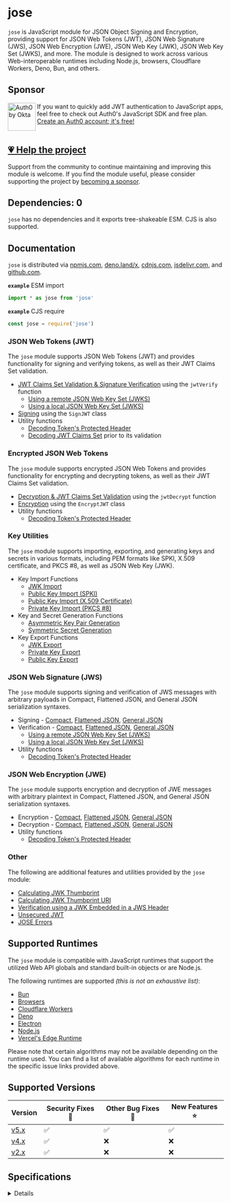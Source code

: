# jose

`jose` is JavaScript module for JSON Object Signing and Encryption, providing support for JSON Web Tokens (JWT), JSON Web Signature (JWS), JSON Web Encryption (JWE), JSON Web Key (JWK), JSON Web Key Set (JWKS), and more. The module is designed to work across various Web-interoperable runtimes including Node.js, browsers, Cloudflare Workers, Deno, Bun, and others.

## Sponsor

<picture>
  <source media="(prefers-color-scheme: dark)" srcset="./sponsor/Auth0byOkta_dark.png">
  <source media="(prefers-color-scheme: light)" srcset="./sponsor/Auth0byOkta_light.png">
  <img height="65" align="left" alt="Auth0 by Okta" src="./sponsor/Auth0byOkta_light.png">
</picture>

If you want to quickly add JWT authentication to JavaScript apps, feel free to check out Auth0's JavaScript SDK and free plan. [Create an Auth0 account; it's free!][sponsor-auth0]<br><br>

## [💗 Help the project](https://github.com/sponsors/panva)

Support from the community to continue maintaining and improving this module is welcome. If you find the module useful, please consider supporting the project by [becoming a sponsor](https://github.com/sponsors/panva).

## Dependencies: 0

`jose` has no dependencies and it exports tree-shakeable ESM. CJS is also supported.

## Documentation

`jose` is distributed via [npmjs.com](https://www.npmjs.com/package/jose), [deno.land/x](https://deno.land/x/jose), [cdnjs.com](https://cdnjs.com/libraries/jose), [jsdelivr.com](https://www.jsdelivr.com/package/npm/jose), and [github.com](https://github.com/panva/jose).

**`example`** ESM import
```js
import * as jose from 'jose'
```

**`example`** CJS require
```js
const jose = require('jose')
```

### JSON Web Tokens (JWT)

The `jose` module supports JSON Web Tokens (JWT) and provides functionality for signing and verifying tokens, as well as their JWT Claims Set validation.

- [JWT Claims Set Validation & Signature Verification](docs/jwt/verify/functions/jwtVerify.md) using the `jwtVerify` function
  - [Using a remote JSON Web Key Set (JWKS)](docs/jwks/remote/functions/createRemoteJWKSet.md)
  - [Using a local JSON Web Key Set (JWKS)](docs/jwks/local/functions/createLocalJWKSet.md)
- [Signing](docs/jwt/sign/classes/SignJWT.md) using the `SignJWT` class
- Utility functions
  - [Decoding Token's Protected Header](docs/util/decode_protected_header/functions/decodeProtectedHeader.md)
  - [Decoding JWT Claims Set](docs/util/decode_jwt/functions/decodeJwt.md) prior to its validation

### Encrypted JSON Web Tokens

The `jose` module supports encrypted JSON Web Tokens and provides functionality for encrypting and decrypting tokens, as well as their JWT Claims Set validation.

- [Decryption & JWT Claims Set Validation](docs/jwt/decrypt/functions/jwtDecrypt.md) using the `jwtDecrypt` function
- [Encryption](docs/jwt/encrypt/classes/EncryptJWT.md) using the `EncryptJWT` class
- Utility functions
  - [Decoding Token's Protected Header](docs/util/decode_protected_header/functions/decodeProtectedHeader.md)

### Key Utilities

The `jose` module supports importing, exporting, and generating keys and secrets in various formats, including PEM formats like SPKI, X.509 certificate, and PKCS #8, as well as JSON Web Key (JWK).

- Key Import Functions
  - [JWK Import](docs/key/import/functions/importJWK.md)
  - [Public Key Import (SPKI)](docs/key/import/functions/importSPKI.md)
  - [Public Key Import (X.509 Certificate)](docs/key/import/functions/importX509.md)
  - [Private Key Import (PKCS #8)](docs/key/import/functions/importPKCS8.md)
- Key and Secret Generation Functions
  - [Asymmetric Key Pair Generation](docs/key/generate_key_pair/functions/generateKeyPair.md)
  - [Symmetric Secret Generation](docs/key/generate_secret/functions/generateSecret.md)
- Key Export Functions
  - [JWK Export](docs/key/export/functions/exportJWK.md)
  - [Private Key Export](docs/key/export/functions/exportPKCS8.md)
  - [Public Key Export](docs/key/export/functions/exportSPKI.md)

### JSON Web Signature (JWS)

The `jose` module supports signing and verification of JWS messages with arbitrary payloads in Compact, Flattened JSON, and General JSON serialization syntaxes.

- Signing - [Compact](docs/jws/compact/sign/classes/CompactSign.md), [Flattened JSON](docs/jws/flattened/sign/classes/FlattenedSign.md), [General JSON](docs/jws/general/sign/classes/GeneralSign.md)
- Verification - [Compact](docs/jws/compact/verify/functions/compactVerify.md), [Flattened JSON](docs/jws/flattened/verify/functions/flattenedVerify.md), [General JSON](docs/jws/general/verify/functions/generalVerify.md)
  - [Using a remote JSON Web Key Set (JWKS)](docs/jwks/remote/functions/createRemoteJWKSet.md)
  - [Using a local JSON Web Key Set (JWKS)](docs/jwks/local/functions/createLocalJWKSet.md)
- Utility functions
  - [Decoding Token's Protected Header](docs/util/decode_protected_header/functions/decodeProtectedHeader.md)

### JSON Web Encryption (JWE)

The `jose` module supports encryption and decryption of JWE messages with arbitrary plaintext in Compact, Flattened JSON, and General JSON serialization syntaxes.

- Encryption - [Compact](docs/jwe/compact/encrypt/classes/CompactEncrypt.md), [Flattened JSON](docs/jwe/flattened/encrypt/classes/FlattenedEncrypt.md), [General JSON](docs/jwe/general/encrypt/classes/GeneralEncrypt.md)
- Decryption - [Compact](docs/jwe/compact/decrypt/functions/compactDecrypt.md), [Flattened JSON](docs/jwe/flattened/decrypt/functions/flattenedDecrypt.md), [General JSON](docs/jwe/general/decrypt/functions/generalDecrypt.md)
- Utility functions
  - [Decoding Token's Protected Header](docs/util/decode_protected_header/functions/decodeProtectedHeader.md)

### Other

The following are additional features and utilities provided by the `jose` module:

- [Calculating JWK Thumbprint](docs/jwk/thumbprint/functions/calculateJwkThumbprint.md)
- [Calculating JWK Thumbprint URI](docs/jwk/thumbprint/functions/calculateJwkThumbprintUri.md)
- [Verification using a JWK Embedded in a JWS Header](docs/jwk/embedded/functions/EmbeddedJWK.md)
- [Unsecured JWT](docs/jwt/unsecured/classes/UnsecuredJWT.md)
- [JOSE Errors](docs/util/errors/README.md)

## Supported Runtimes

The `jose` module is compatible with JavaScript runtimes that support the utilized Web API globals and standard built-in objects or are Node.js.

The following runtimes are supported _(this is not an exhaustive list)_:
- [Bun](https://github.com/panva/jose/issues/471)
- [Browsers](https://github.com/panva/jose/issues/263)
- [Cloudflare Workers](https://github.com/panva/jose/issues/265)
- [Deno](https://github.com/panva/jose/issues/266)
- [Electron](https://github.com/panva/jose/issues/264)
- [Node.js](https://github.com/panva/jose/issues/262)
- [Vercel's Edge Runtime](https://github.com/panva/jose/issues/301)

Please note that certain algorithms may not be available depending on the runtime used. You can find a list of available algorithms for each runtime in the specific issue links provided above.

## Supported Versions

| Version | Security Fixes 🔑 | Other Bug Fixes 🐞 | New Features ⭐ |
| ------- | --------- | -------- | -------- |
| [v5.x](https://github.com/panva/jose/tree/v5.x) | ✅ | ✅ | ✅ |
| [v4.x](https://github.com/panva/jose/tree/v4.x) | ✅ | ❌ | ❌ |
| [v2.x](https://github.com/panva/jose/tree/v2.x) | ✅ | ❌ | ❌ |

## Specifications

<details>
<summary>Details</summary>

- JSON Web Signature (JWS) - [RFC7515](https://www.rfc-editor.org/rfc/rfc7515)
- JSON Web Encryption (JWE) - [RFC7516](https://www.rfc-editor.org/rfc/rfc7516)
- JSON Web Key (JWK) - [RFC7517](https://www.rfc-editor.org/rfc/rfc7517)
- JSON Web Algorithms (JWA) - [RFC7518](https://www.rfc-editor.org/rfc/rfc7518)
- JSON Web Token (JWT) - [RFC7519](https://www.rfc-editor.org/rfc/rfc7519)
- JSON Web Key Thumbprint - [RFC7638](https://www.rfc-editor.org/rfc/rfc7638)
- JSON Web Key Thumbprint URI - [RFC9278](https://www.rfc-editor.org/rfc/rfc9278)
- JWS Unencoded Payload Option - [RFC7797](https://www.rfc-editor.org/rfc/rfc7797)
- CFRG Elliptic Curve ECDH and Signatures - [RFC8037](https://www.rfc-editor.org/rfc/rfc8037)
- secp256k1 EC Key curve support - [RFC8812](https://www.rfc-editor.org/rfc/rfc8812)

The algorithm implementations in `jose` have been tested using test vectors from their respective specifications as well as [RFC7520](https://www.rfc-editor.org/rfc/rfc7520).


</details>

[sponsor-auth0]: https://auth0.com/signup?utm_source=external_sites&utm_medium=panva&utm_campaign=devn_signup

